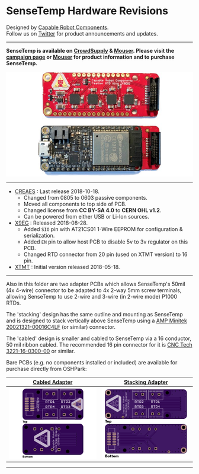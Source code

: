 # SenseTemp Hardware Revisions

Designed by [Capable Robot Components](http://capablerobot.com).  
Follow us on [Twitter](http://twitter.com/capablerobot) for product announcements and updates.

---

**SenseTemp is available on [CrowdSupply](https://www.crowdsupply.com/capable-robot-components/sensetemp) & [Mouser](https://www.mouser.com/Search/Refine?Keyword=sensetemp).  Please visit the [campaign page](https://www.crowdsupply.com/capable-robot-components/sensetemp) or [Mouser](https://www.mouser.com/ProductDetail/Crowd-Supply/cs-sensetemp-01?qs=sGAEpiMZZMsSgQ5oX0A7uhzs7btMGoRQjdDbb5Xc%2F1l7fRq91ffQkQ%3D%3D) for product information and to purchase SenseTemp.** 

![SenseTemp PCB Image](../images/sensetemp_pcbs.jpg?raw=true)

---

* [CREAES](revisions/CREAES) : Last release 2018-10-18.
	* Changed from 0805 to 0603 passive components.
	* Moved all components to top side of PCB.
	* Changed license from **CC BY-SA 4.0** to **CERN OHL v1.2**.
	* Can be powered from either USB or Li-Ion sources.
* [X9EG](revisions/X9EG) : Released 2018-08-28.
	* Added `SIO` pin with AT21CS01 1-Wire EEPROM for configuration & serialization.
	* Added `EN` pin to allow host PCB to disable 5v to 3v regulator on this PCB.
	* Changed RTD connector from 20 pin (used on XTMT version) to 16 pin.
* [XTMT](revisions/XTMT) : Initial version released 2018-05-18.

---

Also in this folder are two adapter PCBs which allows SenseTemp's 50mil (4x 4-wire) connector to be adapted to 4x 2-way 5mm screw terminals, allowing SenseTemp to use 2-wire and 3-wire (in 2-wire mode) P1000 RTDs.

The 'stacking' design has the same outline and mounting as SenseTemp and is designed to stack vertically above SenseTemp using a [AMP Minitek 20021321-00016C4LF](https://octopart.com/20021321-00016c4lf-amphenol+icc+%2F+fci-12642443?r=sp) (or similar) connector.

The 'cabled' design is smaller and cabled to SenseTemp via a 16 conductor, 50 mil ribbon cabled.  The recommended 16 pin connector for it is [CNC Tech 3221-16-0300-00](https://octopart.com/3221-16-0300-00-cnc+tech-47114357?r=sp) or similar.

Bare PCBs (e.g. no components installed or included) are available for purchase directly from OSHPark:

| [Cabled Adapter](https://oshpark.com/shared_projects/WjlpBAlQ) | [Stacking Adapter](https://oshpark.com/shared_projects/11pGTiwa) |
|---|---|
|[![Cabled Adapter Image](../images/cabled_adapter.png?raw=true)](https://oshpark.com/shared_projects/WjlpBAlQ)| [![Stacking Adapter Image](../images/stacking_adapter.png?raw=true)](https://oshpark.com/shared_projects/11pGTiwa) |

---